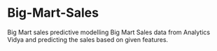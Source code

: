 # Big-Mart-Sales
Big Mart sales predictive modelling 
Big Mart Sales data from Analytics Vidya and predicting the sales based on given features.
